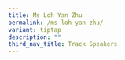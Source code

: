 ```yaml
---
title: Ms Loh Yan Zhu
permalink: /ms-loh-yan-zhu/
variant: tiptap
description: ""
third_nav_title: Track Speakers
---
```

